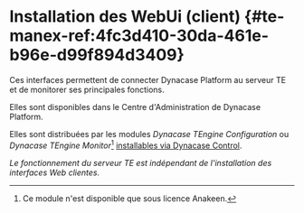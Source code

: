 # Installation des WebUi (client) {#te-manex-ref:4fc3d410-30da-461e-b96e-d99f894d3409}

Ces interfaces permettent de connecter Dynacase Platform au serveur TE et de
monitorer ses principales fonctions.  

Elles sont disponibles dans le Centre d'Administration de Dynacase Platform.

Elles sont distribuées par les modules *Dynacase TEngine Configuration* ou
*Dynacase TEngine Monitor*[^1] [installables via Dynacase
Control][dynacase_control].

_Le fonctionnement du serveur TE est indépendant de l'installation des interfaces Web clientes._

[^1]: Ce module n'est disponible que sous licence Anakeen.

<!-- links -->
[dynacase_control]: http://docs.anakeen.com/dynacase/3.2/dynacase-doc-platform-operating-manual/website/book/manex-ref:62f81ecf-eaed-46f0-8099-75a5ca7a1775.html#manex-ref:7390e1ee-cd3d-44f0-8582-2144cbeab6cf
